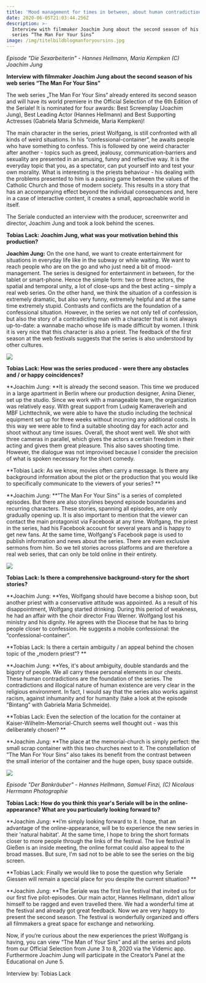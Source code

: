 ```yaml
---
title: 'Mood management for times in between, about human contradictions'
date: 2020-06-05T21:03:44.256Z
description: >-
  Interview with filmmaker Joachim Jung about the second season of his web
  series “The Man For Your Sins”
image: /img/titelbildblogmanforyoursins.jpg
---
```

_Episode "Die Sexarbeiterin" - Hannes Hellmann, Maria Kempken (C) Joachim Jung_

**Interview with filmmaker Joachim Jung about the second season of his web series “The Man For Your Sins”**

The web series „The Man For Your Sins“ already entered its second season and will have its world premiere in the Official Selection of the 6th Edition of the Seriale! It is nominated for four awards: Best Screenplay (Joachim Jung), Best Leading Actor (Hannes Hellmann) and Best Supporting Actresses (Gabriela Maria Schmeide, Maria Kempken)!

The main character in the series, priest Wolfgang, is still confronted with all kinds of weird situations. In his “confessional-container”, he awaits people who have something to confess. This is followed by one weird character after another - topics such as greed, jealousy, communication-barriers and sexuality are presented in an amusing, funny and reflective way. It is the everyday topic that you, as a spectator, can put yourself into and test your own morality. What is interesting is the priests behaviour - his dealing with the problems presented to him is a passing game between the values of the Catholic Church and those of modern society. This results in a story that has an accompanying effect beyond the individual consequences and, here in a case of interactive content, it creates a small, approachable world in itself.

The Seriale conducted an interview with the producer, screenwriter and director, Joachim Jung and took a look behind the scenes.

**Tobias Lack: Joachim Jung, what was your motivation behind this production?**

**Joachim Jung:** On the one hand, we want to create entertainment for situations in everyday life like in the subway or while waiting. We want to reach people who are on the go and who just need a bit of mood-management. The series is designed for entertainment in between, for the tablet or smart-phone. Hence the simple form: two or three actors, the spatial and temporal unity, a lot of close-ups and the best acting – simply a real web series. On the other hand, we think the situation of a confession is extremely dramatic, but also very funny, extremely helpful and at the same time extremely stupid. Contrasts and conflicts are the foundation of a confessional situation. However, in the series we not only tell of confession, but also the story of a contradicting man with a character that is not always up-to-date: a wannabe macho whose life is made difficult by women. I think it is very nice that this character is also a priest. The feedback of the first season at the web festivals suggests that the series is also understood by other cultures.

![](/img/bild4blogmanforyoursins.jpg)

**Tobias Lack: How was the series produced - were there any obstacles and / or happy coincidences?**

**Joachim Jung: **It is already the second season. This time we produced in a large apartment in Berlin where our production designer, Anina Diener, set up the studio. Since we work with a manageable team, the organization was relatively easy. With great support from Ludwig Kameraverleih and MBF Lichttechnik, we were able to have the studio including the technical equipment set up for three weeks without incurring any additional costs. In this way we were able to find a suitable shooting day for each actor and shoot without any time issues. Overall, the shoot went well. We shot with three cameras in parallel, which gives the actors a certain freedom in their acting and gives them great pleasure. This also saves shooting time. However, the dialogue was not improvised because I consider the precision of what is spoken necessary for the short comedy.

**Tobias Lack: As we know, movies often carry a message. Is there any background information about the plot or the production that you would like to specifically communicate to the viewers of your series? **

**Joachim Jung: **”The Man For Your Sins” is a series of completed episodes. But there are also storylines beyond episode boundaries and recurring characters. These stories, spanning all episodes, are only gradually opening up. It is also important to mention that the viewer can contact the main protagonist via Facebook at any time. Wolfgang, the priest in the series, had his Facebook account for several years and is happy to get new fans. At the same time, Wolfgang's Facebook page is used to publish information and news about the series. There are even exclusive sermons from him. So we tell stories across platforms and are therefore a real web series, that can only be told online in their entirety.

![](/img/bild3blogmanforyoursins.jpg)

**Tobias Lack: Is there a comprehensive background-story for the short stories?**

**Joachim Jung: **Yes, Wolfgang should have become a bishop soon, but another priest with a conservative attitude was appointed. As a result of his disappointment, Wolfgang started drinking. During this period of weakness, he had an affair with the choir director Frau Werner. Wolfgang lost his ministry and his dignity. He agrees with the Diocese that he has to bring people closer to confession. He suggests a mobile confessional: the “confessional-container”.

**Tobias Lack: Is there a certain ambiguity / an appeal behind the chosen topic of the „modern priest“? **

**Joachim Jung: **Yes, it's about ambiguity, double standards and the bigotry of people. We all carry these personal elements in our chests. These human contradictions are the foundation of the series. The contradictions and illogical nature of human existence are very clear in the religious environment. In fact, I would say that the series also works against racism, against inhumanity and for humanity (take a look at the episode ”Bintang” with Gabriela Maria Schmeide).

**Tobias Lack: Even the selection of the location for the container at Kaiser-Wilhelm-Memorial-Church seems well thought out - was this deliberately chosen? **

**Joachim Jung: **The place at the memorial-church is simply perfect: the small scrap container with this two churches next to it. The constellation of ”The Man For Your Sins” also takes its benefit from the contrast between the small interior of the container and the huge open, busy space outside.

![](/img/bild5blogmanforyoursins.jpg)

_Episode "Der Bankräuber" - Hannes Hellmann, Samuel Finzi, (C) Nicolaus Herrmann Photographie_

**Tobias Lack: How do you think this year's Seriale will be in the online-appearance? What are you particularly looking forward to?**

**Joachim Jung: **I’m simply looking forward to it. I hope, that an advantage of the online-appearance, will be to experience the new series in their 'natural habitat'. At the same time, I hope to bring the short formats closer to more people through the links of the festival. The live festival in Gießen is an inside meeting, the online format could also appeal to the broad masses. But sure, I'm sad not to be able to see the series on the big screen.

**Tobias Lack:  Finally we would like to pose the question why Seriale Giessen will remain a special place for you despite the current situation? **

**Joachim Jung: **The Seriale was the first live festival that invited us for our first five pilot-episodes. Our main actor, Hannes Hellmann, didn‘t allow himself to be ragged and even travelled there. We had a wonderful time at the festival and already got great feedback. Now we are very happy to present the second season. The festival is wonderfully organized and offers all filmmakers a great space for exchange and networking.

Now, if you‘re curious about the new experiences the priest Wolfgang is having, you can view “The Man of Your Sins” and all the series and pilots from our Official Selection from June 3 to 8, 2020 via the Videmic app. Furthermore Joachim Jung will participate in the Creator’s Panel at the Educational on June 5.

Interview by: Tobias Lack
